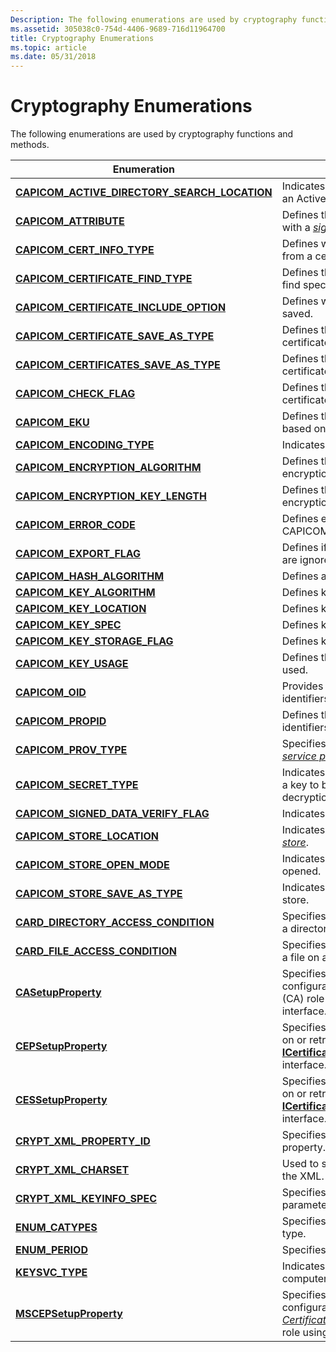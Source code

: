 ```yaml
---
Description: The following enumerations are used by cryptography functions and methods.
ms.assetid: 305038c0-754d-4406-9689-716d11964700
title: Cryptography Enumerations
ms.topic: article
ms.date: 05/31/2018
---
```


# Cryptography Enumerations

The following enumerations are used by cryptography functions and methods.



| Enumeration                                                                                      | Description                                                                                                                                                                                                                                                                                     |
|--------------------------------------------------------------------------------------------------|-------------------------------------------------------------------------------------------------------------------------------------------------------------------------------------------------------------------------------------------------------------------------------------------------|
| [**CAPICOM\_ACTIVE\_DIRECTORY\_SEARCH\_LOCATION**](capicom-active-directory-search-location.md) | Indicates the location to be searched for an Active Directory [*certificate store*](https://msdn.microsoft.com/en-us/library/ms721572(v=VS.85).aspx).                                                                                                                            |
| [**CAPICOM\_ATTRIBUTE**](capicom-attribute.md)                                                  | Defines the kind of attribute associated with a [*signature*](https://msdn.microsoft.com/en-us/library/ms721573(v=VS.85).aspx).                                                                                                                                                  |
| [**CAPICOM\_CERT\_INFO\_TYPE**](capicom-cert-info-type.md)                                      | Defines what information is to be queried from a certificate.                                                                                                                                                                                                                                   |
| [**CAPICOM\_CERTIFICATE\_FIND\_TYPE**](capicom-certificate-find-type.md)                        | Defines the type of search criteria used to find specific certificates.                                                                                                                                                                                                                         |
| [**CAPICOM\_CERTIFICATE\_INCLUDE\_OPTION**](capicom-certificate-include-option.md)              | Defines which certificates in a chain are saved.                                                                                                                                                                                                                                                |
| [**CAPICOM\_CERTIFICATE\_SAVE\_AS\_TYPE**](capicom-certificate-save-as-type.md)                 | Defines the format of a file that contains certificate information.                                                                                                                                                                                                                             |
| [**CAPICOM\_CERTIFICATES\_SAVE\_AS\_TYPE**](capicom-certificates-save-as-type.md)               | Defines the format of a file that contains certificates information.                                                                                                                                                                                                                            |
| [**CAPICOM\_CHECK\_FLAG**](capicom-check-flag.md)                                               | Defines the conditions for which a certificate chain is to be checked.                                                                                                                                                                                                                          |
| [**CAPICOM\_EKU**](capicom-eku.md)                                                              | Defines the extended key usage names based on where they can be used.                                                                                                                                                                                                                           |
| [**CAPICOM\_ENCODING\_TYPE**](capicom-encoding-type.md)                                         | Indicates the encoding type used.                                                                                                                                                                                                                                                               |
| [**CAPICOM\_ENCRYPTION\_ALGORITHM**](capicom-encryption-algorithm.md)                           | Defines the algorithms to be used in encryption and decryption.                                                                                                                                                                                                                                 |
| [**CAPICOM\_ENCRYPTION\_KEY\_LENGTH**](capicom-encryption-key-length.md)                        | Defines the [*key length*](https://msdn.microsoft.com/en-us/library/ms721590(v=VS.85).aspx) to be used in encryption.                                                                                                                                                                          |
| [**CAPICOM\_ERROR\_CODE**](capicom-error-code.md)                                               | Defines error codes that are returned by CAPICOM.                                                                                                                                                                                                                                               |
| [**CAPICOM\_EXPORT\_FLAG**](capicom-export-flag.md)                                             | Defines if any private key export errors are ignored.                                                                                                                                                                                                                                           |
| [**CAPICOM\_HASH\_ALGORITHM**](capicom-hash-algorithm.md)                                       | Defines a hash algorithm.                                                                                                                                                                                                                                                                       |
| [**CAPICOM\_KEY\_ALGORITHM**](capicom-key-algorithm.md)                                         | Defines key algorithms.                                                                                                                                                                                                                                                                         |
| [**CAPICOM\_KEY\_LOCATION**](capicom-key-location.md)                                           | Defines key location types.                                                                                                                                                                                                                                                                     |
| [**CAPICOM\_KEY\_SPEC**](capicom-key-spec.md)                                                   | Defines key specifications.                                                                                                                                                                                                                                                                     |
| [**CAPICOM\_KEY\_STORAGE\_FLAG**](capicom-key-storage-flag.md)                                  | Defines key storage flags.                                                                                                                                                                                                                                                                      |
| [**CAPICOM\_KEY\_USAGE**](capicom-key-usage.md)                                                 | Defines the ways in which a key can be used.                                                                                                                                                                                                                                                    |
| [**CAPICOM\_OID**](capicom-oid.md)                                                              | Provides the names for CAPICOM object identifiers.                                                                                                                                                                                                                                              |
| [**CAPICOM\_PROPID**](capicom-propid.md)                                                        | Defines the CAPICOM property identifiers.                                                                                                                                                                                                                                                       |
| [**CAPICOM\_PROV\_TYPE**](capicom-prov-type.md)                                                 | Specifies the type of [*cryptographic service provider*](https://msdn.microsoft.com/en-us/library/ms721572(v=VS.85).aspx).                                                                                                                             |
| [**CAPICOM\_SECRET\_TYPE**](capicom-secret-type.md)                                             | Indicates the kind of secret used to derive a key to be used for encryption or decryption of data.                                                                                                                                                                                              |
| [**CAPICOM\_SIGNED\_DATA\_VERIFY\_FLAG**](capicom-signed-data-verify-flag.md)                   | Indicates the encoding type used.                                                                                                                                                                                                                                                               |
| [**CAPICOM\_STORE\_LOCATION**](capicom-store-location.md)                                       | Indicates the location of a [*certificate store*](https://msdn.microsoft.com/en-us/library/ms721572(v=VS.85).aspx).                                                                                                                                                              |
| [**CAPICOM\_STORE\_OPEN\_MODE**](capicom-store-open-mode.md)                                    | Indicates how a certificate store is to be opened.                                                                                                                                                                                                                                              |
| [**CAPICOM\_STORE\_SAVE\_AS\_TYPE**](capicom-store-save-as-type.md)                             | Indicates the encoding of a certificate store.                                                                                                                                                                                                                                                  |
| [**CARD\_DIRECTORY\_ACCESS\_CONDITION**](card-directory-access-condition.md)                    | Specifies access control permissions for a directory on a [*smart card*](https://msdn.microsoft.com/en-us/library/ms721625(v=VS.85).aspx).                                                                                                                                                     |
| [**CARD\_FILE\_ACCESS\_CONDITION**](card-file-access-condition.md)                              | Specifies access control permissions for a file on a smart card.                                                                                                                                                                                                                                |
| [**CASetupProperty**](/windows/win32/api/casetup/ne-casetup-casetupproperty)                                         | Specifies a property type for setup and configuration of a [*certification authority*](https://msdn.microsoft.com/en-us/library/ms721572(v=VS.85).aspx) (CA) role when using the [**ICertSrvSetup**](/windows/desktop/api/Casetup/nn-casetup-icertsrvsetup) interface.                                   |
| [**CEPSetupProperty**](/windows/win32/api/casetup/ne-casetup-cepsetupproperty)                                                     | Specifies a property type that can be set on or retrieved from an [**ICertificateEnrollmentPolicyServerSetup**](/windows/desktop/api/Casetup/nn-casetup-icertificateenrollmentpolicyserversetup) interface.                                                                                                                         |
| [**CESSetupProperty**](/windows/win32/api/casetup/ne-casetup-cessetupproperty)                                                     | Specifies a property type that can be set on or retrieved from an [**ICertificateEnrollmentServerSetup**](/windows/desktop/api/Casetup/nn-casetup-icertificateenrollmentserversetup) interface.                                                                                                                                     |
| [**CRYPT\_XML\_PROPERTY\_ID**](/windows/desktop/api/Cryptxml/ne-cryptxml-crypt_xml_property_id)                                        | Specifies the type and usage of the XML property.                                                                                                                                                                                                                                               |
| [**CRYPT\_XML\_CHARSET**](/windows/desktop/api/Cryptxml/ne-cryptxml-crypt_xml_charset)                                                 | Used to specify the character set used in the XML.                                                                                                                                                                                                                                              |
| [**CRYPT\_XML\_KEYINFO\_SPEC**](/windows/desktop/api/Cryptxml/ne-cryptxml-crypt_xml_keyinfo_spec)                                      | Specifies values for the *dwKeyInfoSpec* parameter in the [**CryptXmlSign**](/windows/desktop/api/Cryptxml/nf-cryptxml-cryptxmlsign) function.                                                                                                                                                                                        |
| [**ENUM\_CATYPES**](/windows/desktop/api/Certsrv/ne-certsrv-enum_catypes)                                                            | Specifies a [*certification authority*](https://msdn.microsoft.com/en-us/library/ms721572(v=VS.85).aspx) (CA) type.                                                                                                                                                  |
| [**ENUM\_PERIOD**](/windows/desktop/api/celib/ne-celib-enum_period)                                                              | Specifies the units of a time span.                                                                                                                                                                                                                                                             |
| [**KEYSVC\_TYPE**](keysvc-type.md)                                                              | Indicates whether a key applies to a computer or a service.                                                                                                                                                                                                                                     |
| [**MSCEPSetupProperty**](/windows/win32/api/casetup/ne-casetup-mscepsetupproperty)                                                 | Specifies a property type for setup and configuration of a Microsoft [*Simple Certificate Enrollment Protocol*](https://msdn.microsoft.com/en-us/library/ms721625(v=VS.85).aspx) (SCEP) role using [**IMSCEPSetup**](/windows/desktop/api/Casetup/nn-casetup-imscepsetup). |



 

 

 



